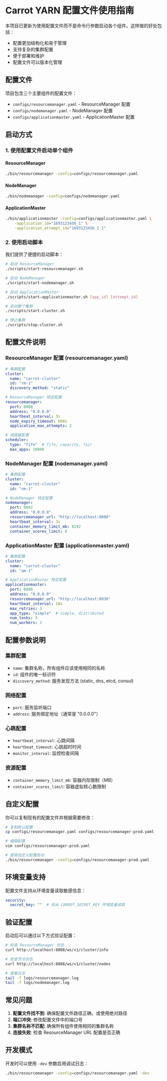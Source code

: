 # Carrot YARN 配置文件使用指南

本项目已更新为使用配置文件而不是命令行参数启动各个组件。这样做的好处包括：

- 配置更加结构化和易于管理
- 支持复杂的集群配置
- 便于部署和维护
- 配置文件可以版本化管理

## 配置文件

项目包含三个主要组件的配置文件：

- `configs/resourcemanager.yaml` - ResourceManager 配置
- `configs/nodemanager.yaml` - NodeManager 配置
- `configs/applicationmaster.yaml` - ApplicationMaster 配置

## 启动方式

### 1. 使用配置文件启动单个组件

#### ResourceManager

```bash
./bin/resourcemanager -config=configs/resourcemanager.yaml
```

#### NodeManager

```bash
./bin/nodemanager -config=configs/nodemanager.yaml
```

#### ApplicationMaster

```bash
./bin/applicationmaster -config=configs/applicationmaster.yaml \
    -application_id="1693123456_1" \
    -application_attempt_id="1693123456_1_1"
```

### 2. 使用启动脚本

我们提供了便捷的启动脚本：

```bash
# 启动 ResourceManager
./scripts/start-resourcemanager.sh

# 启动 NodeManager
./scripts/start-nodemanager.sh

# 启动 ApplicationMaster
./scripts/start-applicationmaster.sh [app_id] [attempt_id]

# 启动整个集群
./scripts/start-cluster.sh

# 停止集群
./scripts/stop-cluster.sh
```

## 配置文件说明

### ResourceManager 配置 (resourcemanager.yaml)

```yaml
# 集群配置
cluster:
  name: "carrot-cluster"
  id: "rm-1"
  discovery_method: "static"

# ResourceManager 特定配置
resourcemanager:
  port: 8088
  address: "0.0.0.0"
  heartbeat_interval: 3s
  node_expiry_timeout: 600s
  application_max_attempts: 2

# 调度器配置
scheduler:
  type: "fifo"  # fifo, capacity, fair
  max_apps: 10000
```

### NodeManager 配置 (nodemanager.yaml)

```yaml
# 集群配置
cluster:
  name: "carrot-cluster"
  id: "nm-1"

# NodeManager 特定配置
nodemanager:
  port: 8042
  address: "0.0.0.0"
  resourcemanager_url: "http://localhost:8088"
  heartbeat_interval: 3s
  container_memory_limit_mb: 8192
  container_vcores_limit: 8
```

### ApplicationMaster 配置 (applicationmaster.yaml)

```yaml
# 集群配置
cluster:
  name: "carrot-cluster"
  id: "am-1"

# ApplicationMaster 特定配置
applicationmaster:
  port: 8088
  address: "0.0.0.0"
  resourcemanager_url: "http://localhost:8030"
  heartbeat_interval: 10s
  max_retries: 3
  app_type: "simple"  # simple, distributed
  num_tasks: 3
  num_workers: 2
```

## 配置参数说明

### 集群配置

- `name`: 集群名称，所有组件应该使用相同的名称
- `id`: 组件的唯一标识符
- `discovery_method`: 服务发现方法 (static, dns, etcd, consul)

### 网络配置

- `port`: 服务监听端口
- `address`: 服务绑定地址（通常是 "0.0.0.0"）

### 心跳配置

- `heartbeat_interval`: 心跳间隔
- `heartbeat_timeout`: 心跳超时时间
- `monitor_interval`: 监控检查间隔

### 资源配置

- `container_memory_limit_mb`: 容器内存限制（MB）
- `container_vcores_limit`: 容器虚拟核心数限制

## 自定义配置

你可以复制现有的配置文件并根据需要修改：

```bash
# 复制默认配置
cp configs/resourcemanager.yaml configs/resourcemanager-prod.yaml

# 编辑配置
vim configs/resourcemanager-prod.yaml

# 使用自定义配置启动
./bin/resourcemanager -config=configs/resourcemanager-prod.yaml
```

## 环境变量支持

配置文件支持从环境变量读取敏感信息：

```yaml
security:
  secret_key: ""  # 将从 CARROT_SECRET_KEY 环境变量读取
```

## 验证配置

启动后可以通过以下方式验证配置：

```bash
# 检查 ResourceManager 状态
curl http://localhost:8088/ws/v1/cluster/info

# 检查节点状态
curl http://localhost:8088/ws/v1/cluster/nodes

# 查看日志
tail -f logs/resourcemanager.log
tail -f logs/nodemanager.log
```

## 常见问题

1. **配置文件找不到**: 确保配置文件路径正确，或使用绝对路径
2. **端口冲突**: 修改配置文件中的端口号
3. **集群名称不匹配**: 确保所有组件使用相同的集群名称
4. **连接失败**: 检查 ResourceManager URL 配置是否正确

## 开发模式

开发时可以使用 `-dev` 参数启用调试日志：

```bash
./bin/resourcemanager -config=configs/resourcemanager.yaml -dev
```
